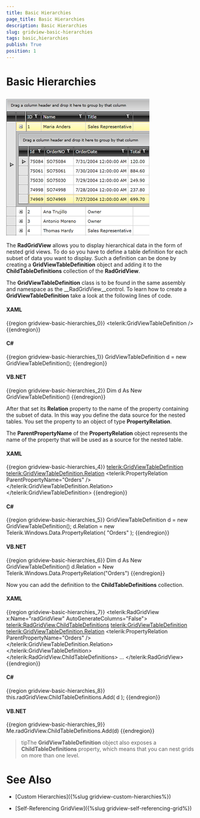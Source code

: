 ```yaml
---
title: Basic Hierarchies
page_title: Basic Hierarchies
description: Basic Hierarchies
slug: gridview-basic-hierarchies
tags: basic,hierarchies
publish: True
position: 1
---
```


# Basic Hierarchies



## 

![](images/RadGridView_BasicHierarchies_1.png)

The __RadGridView__ allows you to display hierarchical data in the form of nested grid views. To do so you have to define a table definition for each subset of data you want to display. Such a definition can be done by creating a __GridViewTableDefinition__ object and adding it to the __ChildTableDefinitions__ collection of the __RadGridView__.

The __GridViewTableDefinition__ class is to be found in the same assembly and namespace as the __RadGridView__control. To learn how to create a __GridViewTableDefinition__ take a look at the following lines of code.

#### __XAML__

{{region gridview-basic-hierarchies_0}}
	<telerik:GridViewTableDefinition />
	{{endregion}}



#### __C#__

{{region gridview-basic-hierarchies_1}}
	GridViewTableDefinition d = new GridViewTableDefinition();
	{{endregion}}



#### __VB.NET__

{{region gridview-basic-hierarchies_2}}
	Dim d As New GridViewTableDefinition()
	{{endregion}}



After that set its __Relation__ property to the name of the property containing the subset of data. In this way you define the data source for the nested tables. You set the property to an object of type __PropertyRelation__.

The __ParentPropertyName__ of the __PropertyRelation__ object represents the name of the property that will be used as a source for the nested table.

#### __XAML__

{{region gridview-basic-hierarchies_4}}
	<telerik:GridViewTableDefinition>
				<telerik:GridViewTableDefinition.Relation>
					<telerik:PropertyRelation ParentPropertyName="Orders" />
				</telerik:GridViewTableDefinition.Relation>
	</telerik:GridViewTableDefinition>
	{{endregion}}



#### __C#__

{{region gridview-basic-hierarchies_5}}
	GridViewTableDefinition d = new GridViewTableDefinition();
	d.Relation = new Telerik.Windows.Data.PropertyRelation( "Orders" );
	{{endregion}}



#### __VB.NET__

{{region gridview-basic-hierarchies_6}}
	Dim d As New GridViewTableDefinition()
	d.Relation = New Telerik.Windows.Data.PropertyRelation("Orders")
	{{endregion}}



Now you can add the definition to the __ChildTableDefinitions__ collection.

#### __XAML__

{{region gridview-basic-hierarchies_7}}
	<telerik:RadGridView x:Name="radGridView"
	                         AutoGenerateColumns="False">
				<telerik:RadGridView.ChildTableDefinitions>
					<telerik:GridViewTableDefinition>
						<telerik:GridViewTableDefinition.Relation>
							<telerik:PropertyRelation ParentPropertyName="Orders" />
						</telerik:GridViewTableDefinition.Relation>
					</telerik:GridViewTableDefinition>
				</telerik:RadGridView.ChildTableDefinitions>
	    ...
	</telerik:RadGridView>
	{{endregion}}



#### __C#__

{{region gridview-basic-hierarchies_8}}
	this.radGridView.ChildTableDefinitions.Add( d );
	{{endregion}}



#### __VB.NET__

{{region gridview-basic-hierarchies_9}}
	Me.radGridView.ChildTableDefinitions.Add(d)
	{{endregion}}



>tipThe __GridViewTableDefinition__ object also exposes a __ChildTableDefinitions__ property, which means that you can nest grids on more than one level.

# See Also

 * [Custom Hierarchies]({%slug gridview-custom-hierarchies%})

 * [Self-Referencing GridView]({%slug gridview-self-referencing-grid%})
